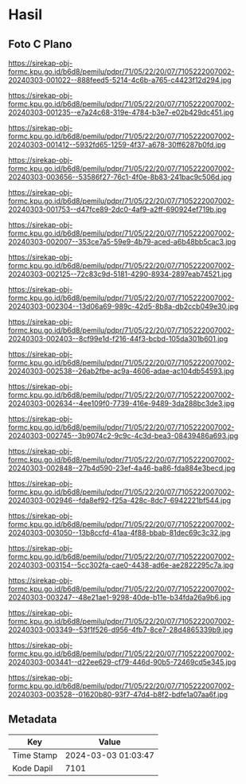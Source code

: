 # Hasil

## Foto C Plano

https://sirekap-obj-formc.kpu.go.id/b6d8/pemilu/pdpr/71/05/22/20/07/7105222007002-20240303-001022--888feed5-5214-4c6b-a765-c4423f12d294.jpg

https://sirekap-obj-formc.kpu.go.id/b6d8/pemilu/pdpr/71/05/22/20/07/7105222007002-20240303-001235--e7a24c68-319e-4784-b3e7-e02b429dc451.jpg

https://sirekap-obj-formc.kpu.go.id/b6d8/pemilu/pdpr/71/05/22/20/07/7105222007002-20240303-001412--5932fd65-1259-4f37-a678-30ff6287b0fd.jpg

https://sirekap-obj-formc.kpu.go.id/b6d8/pemilu/pdpr/71/05/22/20/07/7105222007002-20240303-003656--53586f27-76c1-4f0e-8b83-241bac9c506d.jpg

https://sirekap-obj-formc.kpu.go.id/b6d8/pemilu/pdpr/71/05/22/20/07/7105222007002-20240303-001753--d47fce89-2dc0-4af9-a2ff-690924ef719b.jpg

https://sirekap-obj-formc.kpu.go.id/b6d8/pemilu/pdpr/71/05/22/20/07/7105222007002-20240303-002007--353ce7a5-59e9-4b79-aced-a6b48bb5cac3.jpg

https://sirekap-obj-formc.kpu.go.id/b6d8/pemilu/pdpr/71/05/22/20/07/7105222007002-20240303-002125--72c83c9d-5181-4290-8934-2897eab74521.jpg

https://sirekap-obj-formc.kpu.go.id/b6d8/pemilu/pdpr/71/05/22/20/07/7105222007002-20240303-002304--13d06a69-989c-42d5-8b8a-db2ccb049e30.jpg

https://sirekap-obj-formc.kpu.go.id/b6d8/pemilu/pdpr/71/05/22/20/07/7105222007002-20240303-002403--8cf99e1d-f216-44f3-bcbd-105da301b601.jpg

https://sirekap-obj-formc.kpu.go.id/b6d8/pemilu/pdpr/71/05/22/20/07/7105222007002-20240303-002538--26ab2fbe-ac9a-4606-adae-ac104db54593.jpg

https://sirekap-obj-formc.kpu.go.id/b6d8/pemilu/pdpr/71/05/22/20/07/7105222007002-20240303-002634--4ee109f0-7739-416e-9489-3da288bc3de3.jpg

https://sirekap-obj-formc.kpu.go.id/b6d8/pemilu/pdpr/71/05/22/20/07/7105222007002-20240303-002745--3b9074c2-9c9c-4c3d-bea3-08439486a693.jpg

https://sirekap-obj-formc.kpu.go.id/b6d8/pemilu/pdpr/71/05/22/20/07/7105222007002-20240303-002848--27b4d590-23ef-4a46-ba86-fda884e3becd.jpg

https://sirekap-obj-formc.kpu.go.id/b6d8/pemilu/pdpr/71/05/22/20/07/7105222007002-20240303-002946--fda8ef92-f25a-428c-8dc7-6942221bf544.jpg

https://sirekap-obj-formc.kpu.go.id/b6d8/pemilu/pdpr/71/05/22/20/07/7105222007002-20240303-003050--13b8ccfd-41aa-4f88-bbab-81dec69c3c32.jpg

https://sirekap-obj-formc.kpu.go.id/b6d8/pemilu/pdpr/71/05/22/20/07/7105222007002-20240303-003154--5cc302fa-cae0-4438-ad6e-ae2822295c7a.jpg

https://sirekap-obj-formc.kpu.go.id/b6d8/pemilu/pdpr/71/05/22/20/07/7105222007002-20240303-003247--48e21ae1-9298-40de-b11e-b34fda26a9b6.jpg

https://sirekap-obj-formc.kpu.go.id/b6d8/pemilu/pdpr/71/05/22/20/07/7105222007002-20240303-003349--53f1f526-d956-4fb7-8ce7-28d4865339b9.jpg

https://sirekap-obj-formc.kpu.go.id/b6d8/pemilu/pdpr/71/05/22/20/07/7105222007002-20240303-003441--d22ee629-cf79-446d-90b5-72469cd5e345.jpg

https://sirekap-obj-formc.kpu.go.id/b6d8/pemilu/pdpr/71/05/22/20/07/7105222007002-20240303-003528--01620b80-93f7-47d4-b8f2-bdfe1a07aa6f.jpg


## Metadata

| Key        | Value               |
| ---------- | ------------------- |
| Time Stamp | 2024-03-03 01:03:47 |
| Kode Dapil | 7101                |



